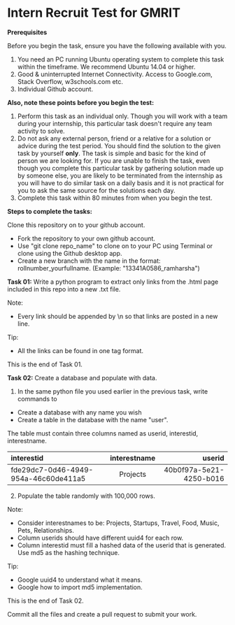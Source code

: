 # Intern Recruit Test for GMRIT

**Prerequisites**

Before you begin the task, ensure you have the following available with you.

1. You need an PC running Ubuntu operating system to complete this task within the timeframe. We recommend Ubuntu 14.04 or higher.
2. Good & uninterrupted Internet Connectivity. Access to Google.com, Stack Overflow, w3schools.com etc.
3. Individual Github account.

**Also, note these points before you begin the test:**

1. Perform this task as an individual only. Though you will work with a team during your internship, this particular task doesn't require any team activity to solve. 
2. Do not ask any external person, friend or a relative for a solution or advice during the test period. You should find the solution to the given task by yourself **only**. The task is simple and basic for the kind of person we are looking for. If you are unable to finish the task, even though you complete this particular task by gathering solution made up by someone else, you are likely to be terminated from the internship as you will have to do similar task on a daily basis and it is not practical for you to ask the same source for the solutions each day.
3. Complete this task within 80 minutes from when you begin the test.

**Steps to complete the tasks:**

Clone this repository on to your github account.

- Fork the repository to your own github account.
- Use "git clone repo_name" to clone on to your PC using Terminal or clone using the Github desktop app.
- Create a new branch with the name in the format: rollnumber_yourfullname. (Example: "13341A0586_ramharsha")

**Task 01:** Write a python program to extract only links from the .html page included in this repo into a new .txt file.

Note: 
- Every link should be appended by \n so that links are posted in a new line.

Tip: 
- All the links can be found in one tag format.

This is the end of Task 01.

**Task 02:** Create a database and populate with data.

1. In the same python file you used earlier in the previous task, write commands to 

- Create a database with any name you wish
- Create a table in the database with the name "user".

The table must contain three columns named as userid, interestid, interestname.

| interestid                           | interestname | userid                               |
|:---     |:---: |---:|
| fde29dc7-0d46-4949-954a-46c60de411a5 | Projects     | 40b0f97a-5e21-4250-b016              |

2. Populate the table randomly with 100,000 rows.

Note: 
- Consider interestnames to be: Projects, Startups, Travel, Food, Music, Pets, Relationships.
- Column userids should have different uuid4 for each row.
- Column interestid must fill a hashed data of the userid that is generated. Use md5 as the hashing technique.

Tip: 
- Google uuid4 to understand what it means.
- Google how to import md5 implementation.

This is the end of Task 02.

Commit all the files and create a pull request to submit your work.

